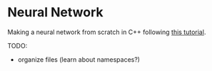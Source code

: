 # Neural Network

Making a neural network from scratch in C++ following 
[this tutorial](https://victorzhou.com/blog/intro-to-neural-networks/).

TODO:
- organize files (learn about namespaces?)
